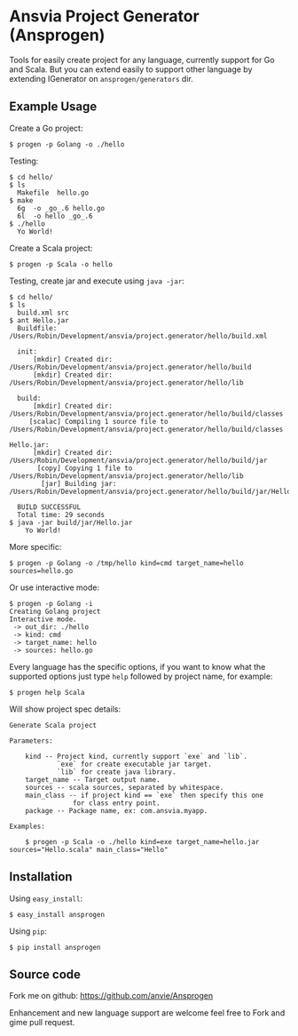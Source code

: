 Ansvia Project Generator (Ansprogen)
======================================

Tools for easily create project for any language, currently support for Go and Scala.
But you can extend easily to support other language by extending IGenerator on `ansprogen/generators` dir.

Example Usage
---------------

Create a Go project:

	$ progen -p Golang -o ./hello

Testing:

	$ cd hello/
	$ ls
	  Makefile	hello.go
	$ make
	  6g  -o _go_.6 hello.go
	  6l  -o hello _go_.6
	$ ./hello
	  Yo World!

Create a Scala project:

	$ progen -p Scala -o hello

Testing, create jar and execute using `java -jar`:

	$ cd hello/
	$ ls
	  build.xml	src
	$ ant Hello.jar
	  Buildfile: /Users/Robin/Development/ansvia/project.generator/hello/build.xml

	  init:
	      [mkdir] Created dir: /Users/Robin/Development/ansvia/project.generator/hello/build
	      [mkdir] Created dir: /Users/Robin/Development/ansvia/project.generator/hello/lib

	  build:
	      [mkdir] Created dir: /Users/Robin/Development/ansvia/project.generator/hello/build/classes
	     [scalac] Compiling 1 source file to /Users/Robin/Development/ansvia/project.generator/hello/build/classes

  	Hello.jar:
	      [mkdir] Created dir: /Users/Robin/Development/ansvia/project.generator/hello/build/jar
	       [copy] Copying 1 file to /Users/Robin/Development/ansvia/project.generator/hello/lib
	        [jar] Building jar: /Users/Robin/Development/ansvia/project.generator/hello/build/jar/Hello.jar

	  BUILD SUCCESSFUL
	  Total time: 29 seconds
	$ java -jar build/jar/Hello.jar 
	    Yo World!

More specific:

	$ progen -p Golang -o /tmp/hello kind=cmd target_name=hello sources=hello.go

Or use interactive mode:

	$ progen -p Golang -i
	Creating Golang project
	Interactive mode.
	 -> out_dir: ./hello
	 -> kind: cmd
	 -> target_name: hello
	 -> sources: hello.go

Every language has the specific options, if you want to know what the supported options just type `help` followed by project name,
for example:

	$ progen help Scala

Will show project spec details:

	Generate Scala project

	Parameters:

		kind -- Project kind, currently support `exe` and `lib`.
				`exe` for create executable jar target.
				`lib` for create java library.
		target_name -- Target output name.
		sources -- scala sources, separated by whitespace.
		main_class -- if project kind == `exe` then specify this one
					for class entry point.
		package -- Package name, ex: com.ansvia.myapp.

	Examples:

		$ progen -p Scala -o ./hello kind=exe target_name=hello.jar sources="Hello.scala" main_class="Hello"


Installation
-------------

Using `easy_install`:

    $ easy_install ansprogen

Using `pip`:

	$ pip install ansprogen
	
Source code
-------------

Fork me on github: https://github.com/anvie/Ansprogen

Enhancement and new language support are welcome feel free to Fork and gime pull request.


